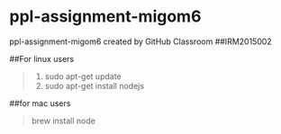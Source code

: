 # ppl-assignment-migom6
ppl-assignment-migom6 created by GitHub Classroom
##IRM2015002

##For linux users
>1. sudo apt-get update
> 2. sudo apt-get install nodejs

##for mac users
> brew install node
